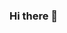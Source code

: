 ### Hi there 👋
<head>
  <style>
    @mixin sp-layout {
  @media screen and (max-width: 750px) {
    @content;
  }
}

body {
  display: flex;
  justify-content: center;
  align-items: center;
  min-height: 100vh;
   background: radial-gradient(ellipse at bottom, #0d1d31 0%, #0c0d13 100%);
  overflow: hidden;
}

@function random_range($min, $max) {
  $rand: random();
  $random_range: $min + floor($rand * (($max - $min) + 1));
  @return $random_range;
}

.stars {
  position: fixed;
  top: 0;
  left: 0;
  width: 100%;
  height: 120%;
  transform: rotate(-45deg);
}

.star {
  $star-count: 50;
  --star-color: var(--primary-color);
  --star-tail-length: 6em;
  --star-tail-height: 2px;
  --star-width: calc(var(--star-tail-length) / 6);
  --fall-duration: 9s;
  --tail-fade-duration: var(--fall-duration);

  position: absolute;
  top: var(--top-offset);
  left: 0;
  width: var(--star-tail-length);
  height: var(--star-tail-height);
  color: var(--star-color);
  background: linear-gradient(45deg, currentColor, transparent);
  border-radius: 50%;
  filter: drop-shadow(0 0 6px currentColor);
  transform: translate3d(104em, 0, 0);
  animation: fall var(--fall-duration) var(--fall-delay) linear infinite, tail-fade var(--tail-fade-duration) var(--fall-delay) ease-out infinite;
  
  @include sp-layout {
    // For mobile performance, tail-fade animation will be removed QAQ
    animation: fall var(--fall-duration) var(--fall-delay) linear infinite;
  }

  @for $i from 1 through $star-count {
    &:nth-child(#{$i}) {
      --star-tail-length: #{random_range(500em, 750em) / 100};
      --top-offset: #{random_range(0vh, 10000vh) / 100};
      --fall-duration: #{random_range(6000, 12000s) / 1000};
      --fall-delay: #{random_range(0, 10000s) / 1000};
    }
  }

  &::before, &::after {
    position: absolute;
    content: '';
    top: 0;
    left: calc(var(--star-width) / -2);
    width: var(--star-width);
    height: 100%;
    background: linear-gradient(45deg, transparent, currentColor, transparent);
    border-radius: inherit;
    animation: blink 2s linear infinite;
  }

  &::before {
    transform: rotate(45deg);
  }

  &::after {
    transform: rotate(-45deg);
  }
}

@keyframes fall {
  to {
    transform: translate3d(-30em, 0, 0);
  }
}

@keyframes tail-fade {
  0%, 50% {
    width: var(--star-tail-length);
    opacity: 1;
  }

  70%, 80% {
    width: 0;
    opacity: 0.4;
  }

  100% {
    width: 0;
    opacity: 0;
  }
}

@keyframes blink {
  50% {
    opacity: 0.6;
  }
}
  </style>
</head>
<body>
<div class="stars">
  <div class="star"></div>
  <div class="star"></div>
  <div class="star"></div>
  <div class="star"></div>
  <div class="star"></div>
  <div class="star"></div>
  <div class="star"></div>
  <div class="star"></div>
  <div class="star"></div>
  <div class="star"></div>
  <div class="star"></div>
  <div class="star"></div>
  <div class="star"></div>
  <div class="star"></div>
  <div class="star"></div>
  <div class="star"></div>
  <div class="star"></div>
  <div class="star"></div>
  <div class="star"></div>
  <div class="star"></div>
  <div class="star"></div>
  <div class="star"></div>
  <div class="star"></div>
  <div class="star"></div>
  <div class="star"></div>
  <div class="star"></div>
  <div class="star"></div>
  <div class="star"></div>
  <div class="star"></div>
  <div class="star"></div>
  <div class="star"></div>
  <div class="star"></div>
  <div class="star"></div>
  <div class="star"></div>
  <div class="star"></div>
  <div class="star"></div>
  <div class="star"></div>
  <div class="star"></div>
  <div class="star"></div>
  <div class="star"></div>
  <div class="star"></div>
  <div class="star"></div>
  <div class="star"></div>
  <div class="star"></div>
  <div class="star"></div>
  <div class="star"></div>
  <div class="star"></div>
  <div class="star"></div>
  <div class="star"></div>
  <div class="star"></div>
</div>

  
</body>

